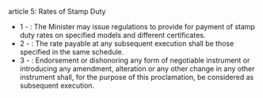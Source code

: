 article 5: Rates of Stamp Duty

<ul>
			<li>1 - : The Minister may issue regulations to provide for payment of stamp duty rates on specified models and different certificates. <ul>
			</ul></li>			<li>2 - : The rate payable at any subsequent execution shall be those specified in the same schedule.<ul>
			</ul></li>			<li>3 - : Endorsement or dishonoring any form of negotiable instrument or introducing any amendment, alteration or any other change in any other instrument shall, for the purpose of this proclamation, be considered as subsequent execution. <ul>
			</ul></li></ul>